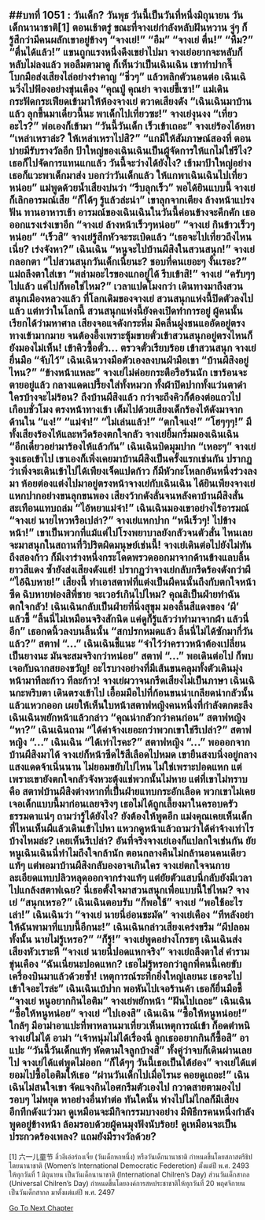 ##บทที่ 1051 : วันเด็ก?
วันพุธ
วันนี้เป็นวันที่หนึ่งมิถุนายน วันเด็กนานาชาติ[1]
ตอนเช้าตรู่ ขณะที่จางเย่กำลังหลับฝันหวาน จู่ๆ ก็รู้สึกว่ามีคนผลักเขาอยู่ข้างๆ
“จางเย่!”
“อืม”
“จางเย่ ตื่น!”
“หืม?”
“ตื่นได้แล้ว!”
แขนถูกแรงหนึ่งดึงเขย่าไปมา
จางเย่อยากจะหลับก็หลับไม่ลงแล้ว พอลืมตามาดู ก็เห็นว่าเป็นเฉินเฉิน เขาทำปากจิ๊ โบกมือส่งเสียงไล่อย่างรำคาญ “ชิ่วๆ” แล้วพลิกตัวนอนต่อ
เฉินเฉินวิ่งไปฟ้องอย่างขุ่นเคือง “คุณปู่ คุณย่า จางเย่ขี้เซา!”
แม่เดินกระฟัดกระเฟียดเข้ามาให้ห้องจางเย่ ตวาดเสียงดัง “เฉินเฉินมาบ้านแล้ว ลุกขึ้นมาเดี๋ยวนี้นะ พาเด็กไปเที่ยวซะ!”
จางเย่งุนงง “เที่ยวอะไร?”
พ่อเองก็เข้ามา “วันนี้วันเด็ก เร็วเข้าเถอะ”
จางเย่ร้องไอ้หยา “เหล่าเหราล่ะ? ให้เหล่าเหราไปสิ?”
“แกมีให้สัมภาษณ์สองที่ ตอนบ่ายมีรับรางวัลอีก ป้าใหญ่ของเฉินเฉินเป็นผู้จัดการให้แกไม่ใช่รึไง? เธอก็ไปจัดการแทนแกแล้ว วันนี้จะว่างได้ยังไง? เช้ามาป้าใหญ่อย่างเธอก็แวะพาเด็กมาส่ง บอกว่าวันเด็กแล้ว ให้แกพาเฉินเฉินไปเที่ยวหน่อย” แม่พูดด้วยน้ำเสียงบ่นว่า “รีบลุกเร็ว”
พอได้ยินแบบนี้ จางเย่ก็เลิกอารมณ์เสีย “ก็ได้ๆ รู้แล้วล่ะน่า”
เขาลุกจากเตียง ล้างหน้าแปรงฟัน ทานอาหารเช้า
อารมณ์ของเฉินเฉินในวันนี้ค่อนข้างจะคึกคัก เธอออกแรงเร่งเขาอีก
“จางเย่ ล้างหน้าเร็วๆหน่อย”
“จางเย่ กินข้าวเร็วๆ หน่อย”
“เร็วสิ”
จางเย่รู้สึกหัวจะระเบิดแล้ว “เธอจะไปเที่ยวถึงไหนเนี่ย? เร่งจังหา?”
เฉินเฉิน “หนูจะไปบ้านผีสิงในสวนสนุก!”
จางเย่กลอกตา “ไปสวนสนุกวันเด็กเนี่ยนะ? ชอบที่คนเยอะๆ งั้นเรอะ?”
แม่ถลึงตาใส่เขา “พล่ามอะไรของแกอยู่ได้ รีบเข้าสิ!”
จางเย่ “ครับๆๆ ไปแล้ว แค่ไปก็พอใช่ไหม?”
เวลาแปดโมงกว่า
เดินทางมาถึงสวนสนุกเมืองหลวงแล้ว
ที่โลกเดิมของจางเย่ สวนสนุกแห่งนี้ปิดตัวลงไปแล้ว แต่ทว่าในโลกนี้ สวนสนุกแห่งนี้ยังคงเปิดทำการอยู่ ผู้คนนั้นเรียกได้ว่ามหาศาล เสียงจอแจดังกระหึ่ม มีคลื่นฝูงชนแออัดอยู่ตรงทางเข้ามากมาย จนต้องอึ้งเพราะซุ้มขายตั๋วเข้าสวนสนุกอยู่ตรงไหนก็ยังมองไม่เห็น!
เข้าคิวซื้อตั๋ว...
ตรวจตั๋วเรียบร้อย เข้าสวนสนุก
จางเย่ยื่นมือ “จับไว้”
เฉินเฉินวางมือตัวเองลงบนฝ่ามือเขา “บ้านผีสิงอยู่ไหน?”
“ข้างหน้าแหละ” จางเย่ไม่ค่อยกระตือรือร้นนัก เขาร้อนจะตายอยู่แล้ว กลางแดดเปรี้ยงใส่ทั้งหมวก ทั้งผ้าปิดปากทั้งแว่นตาดำ ใครบ้างจะไม่ร้อน?
ถึงบ้านผีสิงแล้ว กว่าจะถึงคิวก็ต้องต่อแถวไปเกือบชั่วโมง
ตรงหน้าทางเข้า เต็มไปด้วยเสียงเด็กร้องไห้ดังมาจากด้านใน
“แง!”
“แม่จ๋า!”
“ไม่เล่นแล้ว!”
“ตกใจแง!”
“โฮๆๆๆ!”
มีทั้งเสียงร้องไห้และหวีดร้องตกใจกลัว
จางเย่ยิ้มกริ่มมองเฉินเฉิน “อีกเดี๋ยวอย่ามาร้องไห้แล้วกัน”
เฉินเฉินบิดมุมปาก “เหอะๆ”
จางเย่จูงเธอเข้าไป เขาเองก็เพิ่งเคยมาบ้านผีสิงเป็นครั้งแรกเช่นกัน
ปรากฏว่าเพิ่งจะเดินเข้าไปได้เพียงเจ็ดแปดก้าว ก็มีหัวกะโหลกอันหนึ่งร่วงลงมา ห้อยต่องแต่งไปมาอยู่ตรงหน้าจางเย่กับเฉินเฉิน
ได้ยินเพียงจางเย่แหกปากอย่างขนลุกขนพอง เสียงว้ากดังลั่นจนหลังคาบ้านผีสิงสั่นสะเทือนแทบถล่ม “ไอ้หยาแม่จ๋า!”
เฉินเฉินมองเขาอย่างไร้อารมณ์ “จางเย่ นายไหวหรือเปล่า?”
จางเย่แหกปาก “หนีเร็วๆ! ไปข้างหน้า!”
เขาเป็นพวกที่แม้แต่ไปโรงพยาบาลยังกลัวจนตัวสั่น ไหนเลยจะมาสนุกในสถานที่วิปริตผิดมนุษย์เช่นนี้!
จางเย่เดินต่อไปยังไม่ทันถึงสองก้าว ก็มีเงาร่างหนึ่งกระโดดพรวดออกมาจากด้านข้างแลบลิ้นยาวสีแดง ซ้ำยังส่งเสียงดังแฮ่!
ปรากฏว่าจางเย่กลับกรีดร้องดังกว่าผี “ไอ้ฉิบหาย!”
เสียงนี้ ทำเอาสตาฟที่แต่งเป็นผีคนนั้นถึงกับตกใจหน้าซีด ฉิบหายพ่องสิพี่ชาย จะเวอร์เกินไปไหม? คุณสิเป็นฝ่ายทำฉันตกใจกลัว!
เฉินเฉินกลับเป็นฝ่ายที่นิ่งสุขุม มองลิ้นสีแดงของ ‘ผี’ แล้วชี้ “ลิ้นนี่ไม่เหมือนจริงสักนิด แค่ดูก็รู้แล้วว่าทำมาจากผ้า แล้วนี่อีก” เธอกดนิ้วลงบนลิ้นนั้น “สกปรกหมดแล้ว ลิ้นนี่ไม่ได้ซักมากี่วันแล้ว?”
สตาฟ “...”
เฉินเฉินชี้แนะ “จำไว้ว่าคราวหน้าต้องเปลี่ยนเป็นยางนะ มันจะสมจริงกว่าหน่อย”
สตาฟ “...”
พอเดินต่อไป ก็พบเจอกับฉากสยองขวัญ!
อะไรบางอย่างที่มีเส้นขนคลุมทั้งตัวเดินมุ่งหน้ามาทีละก้าว ทีละก้าว!
จางเย่ผวาจนกรีดเสียงไม่เป็นภาษา
เฉินเฉินกะพริบตา เดินตรงเข้าไป เอื้อมมือไปที่ก้อนขนน่าเกลียดน่ากลัวนั้น แล้วแหวกออก เผยให้เห็นใบหน้าสตาฟหญิงคนหนึ่งที่กำลังตกตะลึง
เฉินเฉินพยักหน้าแล้วกล่าว “คุณน่ากลัวกว่าคนก่อน”
สตาฟหญิง “หา?”
เฉินเฉินถาม “ได้ค่าจ้างเยอะกว่าพวกเขาใช่รึเปล่า?”
สตาฟหญิง “...”
เฉินเฉิน “ได้เท่าไรคะ?”
สตาฟหญิง “...”
พอออกจากบ้านผีสิงมาได้ จางเย่ก็หน้าซีดไร้สีเลือดไปหมด เขายืนสงบนิ่งอยู่กลางแสงแดดจ้าเนิ่นนาน ไม่ยอมขยับไปไหน ไม่ใช่เพราะปอดแหก แต่เพราะเขายังตกใจกลัวจังหวะตุ้งแช่พวกนั้นไม่หาย
แต่ที่เขาไม่ทราบคือ สตาฟบ้านผีสิงต่างหากที่เป็นฝ่ายแทบกระอักเลือด พวกเขาไม่เคยเจอเด็กแบบนี้มาก่อนเลยจริงๆ เธอไม่ได้ถูกเลี้ยงมาในครอบครัวธรรมดาแน่ๆ ถามว่ารู้ได้ยังไง? ยังต้องให้พูดอีก แม่งคุณเคยเห็นเด็กที่ไหนเห็นผีแล้วเดินเข้าไปหา แหวกดูหน้าแล้วถามว่าได้ค่าจ้างเท่าไรบ้างไหมล่ะ? เคยเห็นรึเปล่า?
อันที่จริงจางเย่เองก็แปลกใจเช่นกัน ยัยหนูเฉินเฉินนี่ทำไมถึงใจกล้านัก ตอนกลางคืนไม่กล้านอนคนเดียวแท้ๆ แต่พอมาบ้านผีสิงกลับองอาจเกินใคร จางเย่ตกใจจนกายละเอียดแทบปลิวหลุดออกจากร่างแท้ๆ แต่ยัยตัวแสบนี่กลับยังมีเวลาไปแกล้งสตาฟเฉย? นี่เธอตั้งใจมาสวนสนุกเพื่อแบบนี้ใช่ไหม?
จางเย่ “สนุกเหรอ?”
เฉินเฉินตอบรับ “ก็พอใช้”
จางเย่ “พอใช้อะไรเล่า!”
เฉินเฉินว่า “จางเย่ นายนี่อ่อนชะมัด”
จางเย่เคือง “ทีหลังอย่าให้ฉันพามาที่แบบนี้อีกนะ!”
เฉินเฉินกล่าวเสียงเคร่งขรึม “ผีปลอมทั้งนั้น นายไม่รู้เหรอ?”
“ก็รู้!” จางเย่พูดอย่างโกรธๆ
เฉินเฉินส่งเสียงหัวเราะหึ “จางเย่ นายนี่ปอดแหกจริง”
จางเย่ถลึงตาใส่ คำรามขุ่นเคือง “ฉันเนี่ยนะปอดแหก? เธอไม่รู้หรอกว่าลูกพี่คนนี้เคยขับเครื่องบินมาแล้วด้วยซ้ำ! เหตุการณ์ระทึกยิ่งใหญ่เลยนะ เธอจะไปเข้าใจอะไรล่ะ”
เฉินเฉินเบ้ปาก พอหันไปเจอร้านค้า เธอก็ยื่นมือชี้ “จางเย่ หนูอยากกินไอติม”
จางเย่พยักหน้า “ฝันไปเถอะ”
เฉินเฉิน “ซื้อให้หนูหน่อย”
จางเย่ “ไปเองสิ”
เฉินเฉิน “ซื้อให้หนูหน่อย!”
ใกล้ๆ มีอาม่าอาแปะที่พาหลานมาเที่ยวเห็นเหตุการณ์เข้า ก็อดตำหนิจางเย่ไม่ได้
อาม่า “เจ้าหนุ่มไม่ได้เรื่องนี่ ลูกเธออยากกินก็ซื้อสิ”
อาแปะ “วันนี้วันเด็กแท้ๆ หัดตามใจลูกบ้างสิ”
ทั้งคู่ว่าจบก็เดินผ่านเลยไป
จางเย่ได้แต่พูดไม่ออก
“ก็ได้ๆๆ วันนี้เธอเป็นไต้อ๋อง” จางเย่ได้แต่ยอมไปซื้อไอติมให้เธอ “ผ่านวันเด็กไปเมื่อไรนะ คอยดูเถอะ!”
เฉินเฉินไม่สนใจเขา จัดแจงกินไอศกรีมตัวเองไป กวาดสายตามองไปรอบๆ ไม่หยุด หาอย่างอื่นทำต่อ
ทันใดนั้น ห่างไปไม่ไกลก็มีเสียงอึกทึกดังแว่วมา ดูเหมือนจะมีกิจกรรมบางอย่าง มีพิธีกรคนหนึ่งกำลังพูดอยู่ข้างหน้า ล้อมรอบด้วยผู้คนมุงฟังนับร้อย!
ดูเหมือนจะเป็นประกวดร้องเพลง?
แถมยังมีรางวัลด้วย?
--------------------------------------
[1] 六一儿童节 ลิ่วอีเอ๋อร์ถงเจี๋ย (วันเด็กหกหนึ่ง) หรือวันเด็กนานาชาติ กำหนดขึ้นโดยสภาสตรีธิปไตยนานาชาติ (Women’s International Democratic Federetion) ตั้งแต่ปี พ.ศ. 2493 ให้ทุกวันที่ 1 มิถุนายน เป็นวันเด็กนานาชาติ (International Chilren’s Day)
ส่วนวันเด็กสากล (Universal Chilren’s Day) กำหนดขึ้นโดยองค์การสหประชาชาติให้ทุกวันที่ 20 พฤศจิกายน เป็นวันเด็กสากล มาตั้งแต่แต่ปี พ.ศ. 2497


[Go To Next Chapter]( ./152.md)